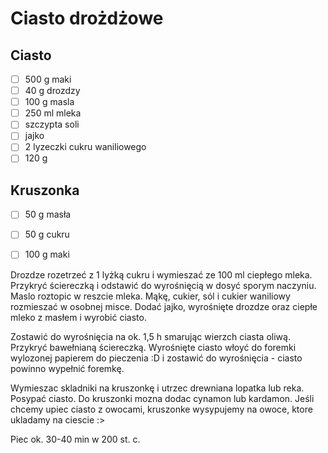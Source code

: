 # Ciasto drożdżowe

## Ciasto
* [ ] 500 g maki
* [ ] 40 g drozdzy
* [ ] 100 g masla
* [ ] 250 ml mleka
* [ ] szczypta soli
* [ ] jajko
* [ ] 2 lyzeczki cukru waniliowego
* [ ] 120 g

## Kruszonka

* [ ] 50 g masła
* [ ] 50 g cukru
* [ ] 100 g maki


Drozdze rozetrzeć z 1 lyżką cukru i wymieszać ze 100 ml ciepłego mleka. Przykryć ściereczką i odstawić do wyrośnięcią w dosyć sporym naczyniu. Maslo roztopic w reszcie mleka.
Mąkę, cukier, sól i cukier waniliowy rozmieszać w osobnej misce. Dodać jajko, wyrośnięte drozdze oraz ciepłe mleko z masłem i wyrobić ciasto.

Zostawić do wyrośnięcia na ok. 1,5 h smarując wierzch ciasta oliwą. Przykryć bawełnianą ściereczką.
Wyrośnięte ciasto włoyć do foremki wylozonej papierem do pieczenia :D i zostawić do wyrośnięcia - ciasto powinno wypełnić foremkę.

Wymieszac skladniki na kruszonkę i utrzec drewniana lopatka lub reka. Posypać ciasto.
Do kruszonki mozna dodac cynamon lub kardamon. Jeśli chcemy upiec ciasto z owocami, kruszonke wysypujemy na owoce, ktore ukladamy na ciescie :>

Piec ok. 30-40 min w 200 st. c.